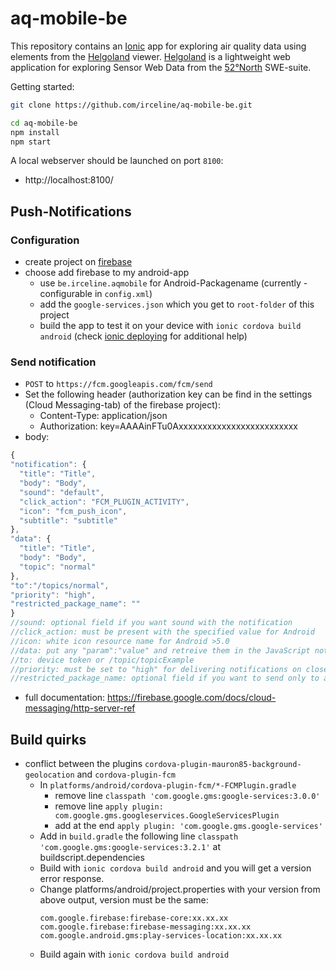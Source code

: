 # aq-mobile-be
This repository contains an [Ionic](https://ionicframework.com/getting-started) app for exploring air quality data using elements from the [Helgoland](https://github.com/52North/helgoland) viewer. [Helgoland](https://github.com/52North/helgoland) is a lightweight web application for exploring Sensor Web Data from the [52°North](https://52north.org/) SWE-suite.

Getting started:
```sh
git clone https://github.com/irceline/aq-mobile-be.git

cd aq-mobile-be
npm install
npm start
```
A local webserver should be launched on port `8100`:

* http://localhost:8100/

## Push-Notifications

### Configuration

 - create project on [firebase](https://console.firebase.google.com)
 - choose add firebase to my android-app
    - use `be.irceline.aqmobile` for Android-Packagename (currently - configurable in `config.xml`)
    - add the `google-services.json` which you get to `root-folder` of this project
    - build the app to test it on your device with `ionic cordova build android` (check [ionic deploying](https://ionicframework.com/docs/intro/deploying/) for additional help)

### Send notification

 - `POST` to `https://fcm.googleapis.com/fcm/send`
 - Set the following header (authorization key can be find in the settings (Cloud Messaging-tab) of the firebase project):
   - Content-Type: application/json
   - Authorization: key=AAAAinFTu0Axxxxxxxxxxxxxxxxxxxxxxxxx
 - body: 
  ```javascript
{
  "notification": {
    "title": "Title",
    "body": "Body",
    "sound": "default",
    "click_action": "FCM_PLUGIN_ACTIVITY",
    "icon": "fcm_push_icon",
    "subtitle": "subtitle"
  },
  "data": {
    "title": "Title",
    "body": "Body",
    "topic": "normal"
  },
  "to":"/topics/normal",
  "priority": "high",
  "restricted_package_name": ""
}
//sound: optional field if you want sound with the notification
//click_action: must be present with the specified value for Android
//icon: white icon resource name for Android >5.0
//data: put any "param":"value" and retreive them in the JavaScript notification callback
//to: device token or /topic/topicExample
//priority: must be set to "high" for delivering notifications on closed iOS apps
//restricted_package_name: optional field if you want to send only to a restricted app package (i.e: com.myapp.test)
```
 - full documentation: https://firebase.google.com/docs/cloud-messaging/http-server-ref


## Build quirks

 * conflict between the plugins `cordova-plugin-mauron85-background-geolocation` and `cordova-plugin-fcm`
    * In `platforms/android/cordova-plugin-fcm/*-FCMPlugin.gradle`
      * remove line `classpath 'com.google.gms:google-services:3.0.0'` 
      * remove line `apply plugin: com.google.gms.googleservices.GoogleServicesPlugin`
      * add at the end `apply plugin: 'com.google.gms.google-services'`
    * Add in `build.gradle` the following line `classpath 'com.google.gms:google-services:3.2.1'` at buildscript.dependencies
    * Build with `ionic cordova build android` and you will get a version error response.
    * Change platforms/android/project.properties with your version from above output, version must be the same:
        ```
        com.google.firebase:firebase-core:xx.xx.xx
        com.google.firebase:firebase-messaging:xx.xx.xx
        com.google.android.gms:play-services-location:xx.xx.xx
        ```
    * Build again with `ionic cordova build android`

